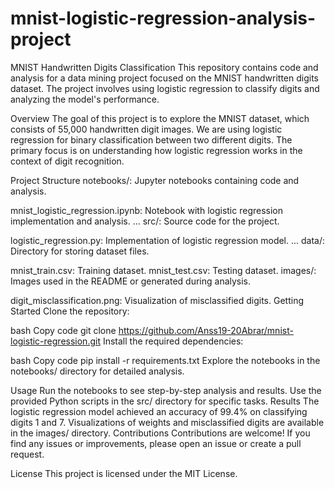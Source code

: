 # mnist-logistic-regression-analysis-project
MNIST Handwritten Digits Classification
This repository contains code and analysis for a data mining project focused on the MNIST handwritten digits dataset. The project involves using logistic regression to classify digits and analyzing the model's performance.

Overview
The goal of this project is to explore the MNIST dataset, which consists of 55,000 handwritten digit images. We are using logistic regression for binary classification between two different digits. The primary focus is on understanding how logistic regression works in the context of digit recognition.

Project Structure
notebooks/: Jupyter notebooks containing code and analysis.

mnist_logistic_regression.ipynb: Notebook with logistic regression implementation and analysis.
...
src/: Source code for the project.

logistic_regression.py: Implementation of logistic regression model.
...
data/: Directory for storing dataset files.

mnist_train.csv: Training dataset.
mnist_test.csv: Testing dataset.
images/: Images used in the README or generated during analysis.

digit_misclassification.png: Visualization of misclassified digits.
Getting Started
Clone the repository:

bash
Copy code
git clone https://github.com/Anss19-20Abrar/mnist-logistic-regression.git
Install the required dependencies:

bash
Copy code
pip install -r requirements.txt
Explore the notebooks in the notebooks/ directory for detailed analysis.

Usage
Run the notebooks to see step-by-step analysis and results.
Use the provided Python scripts in the src/ directory for specific tasks.
Results
The logistic regression model achieved an accuracy of 99.4% on classifying digits 1 and 7.
Visualizations of weights and misclassified digits are available in the images/ directory.
Contributions
Contributions are welcome! If you find any issues or improvements, please open an issue or create a pull request.

License
This project is licensed under the MIT License.
